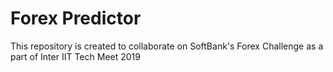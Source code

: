 # Forex Predictor
This repository is created to collaborate on SoftBank's Forex Challenge as a part of Inter IIT Tech Meet 2019  
